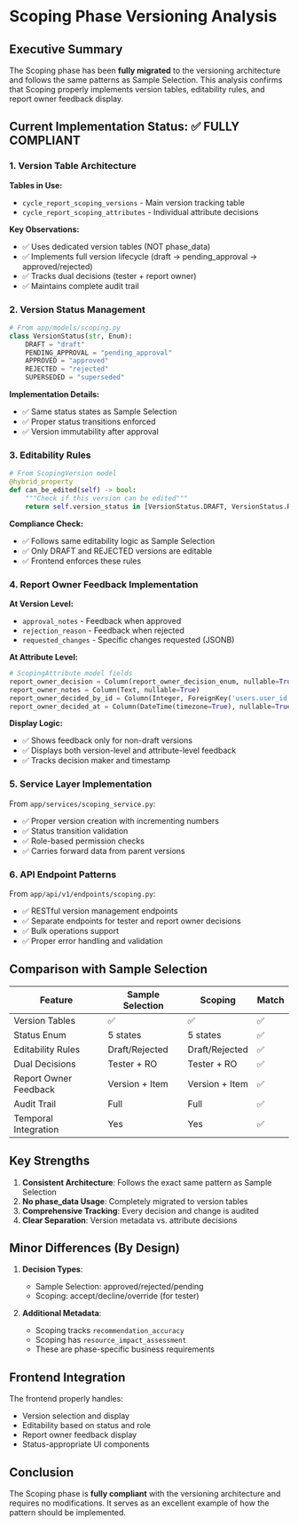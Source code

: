 # Scoping Phase Versioning Analysis

## Executive Summary

The Scoping phase has been **fully migrated** to the versioning architecture and follows the same patterns as Sample Selection. This analysis confirms that Scoping properly implements version tables, editability rules, and report owner feedback display.

## Current Implementation Status: ✅ FULLY COMPLIANT

### 1. Version Table Architecture

**Tables in Use:**
- `cycle_report_scoping_versions` - Main version tracking table
- `cycle_report_scoping_attributes` - Individual attribute decisions

**Key Observations:**
- ✅ Uses dedicated version tables (NOT phase_data)
- ✅ Implements full version lifecycle (draft → pending_approval → approved/rejected)
- ✅ Tracks dual decisions (tester + report owner)
- ✅ Maintains complete audit trail

### 2. Version Status Management

```python
# From app/models/scoping.py
class VersionStatus(str, Enum):
    DRAFT = "draft"
    PENDING_APPROVAL = "pending_approval"
    APPROVED = "approved"
    REJECTED = "rejected"
    SUPERSEDED = "superseded"
```

**Implementation Details:**
- ✅ Same status states as Sample Selection
- ✅ Proper status transitions enforced
- ✅ Version immutability after approval

### 3. Editability Rules

```python
# From ScopingVersion model
@hybrid_property
def can_be_edited(self) -> bool:
    """Check if this version can be edited"""
    return self.version_status in [VersionStatus.DRAFT, VersionStatus.REJECTED]
```

**Compliance Check:**
- ✅ Follows same editability logic as Sample Selection
- ✅ Only DRAFT and REJECTED versions are editable
- ✅ Frontend enforces these rules

### 4. Report Owner Feedback Implementation

**At Version Level:**
- `approval_notes` - Feedback when approved
- `rejection_reason` - Feedback when rejected
- `requested_changes` - Specific changes requested (JSONB)

**At Attribute Level:**
```python
# ScopingAttribute model fields
report_owner_decision = Column(report_owner_decision_enum, nullable=True)
report_owner_notes = Column(Text, nullable=True)
report_owner_decided_by_id = Column(Integer, ForeignKey('users.user_id'), nullable=True)
report_owner_decided_at = Column(DateTime(timezone=True), nullable=True)
```

**Display Logic:**
- ✅ Shows feedback only for non-draft versions
- ✅ Displays both version-level and attribute-level feedback
- ✅ Tracks decision maker and timestamp

### 5. Service Layer Implementation

From `app/services/scoping_service.py`:
- ✅ Proper version creation with incrementing numbers
- ✅ Status transition validation
- ✅ Role-based permission checks
- ✅ Carries forward data from parent versions

### 6. API Endpoint Patterns

From `app/api/v1/endpoints/scoping.py`:
- ✅ RESTful version management endpoints
- ✅ Separate endpoints for tester and report owner decisions
- ✅ Bulk operations support
- ✅ Proper error handling and validation

## Comparison with Sample Selection

| Feature | Sample Selection | Scoping | Match |
|---------|-----------------|---------|-------|
| Version Tables | ✅ | ✅ | ✅ |
| Status Enum | 5 states | 5 states | ✅ |
| Editability Rules | Draft/Rejected | Draft/Rejected | ✅ |
| Dual Decisions | Tester + RO | Tester + RO | ✅ |
| Report Owner Feedback | Version + Item | Version + Item | ✅ |
| Audit Trail | Full | Full | ✅ |
| Temporal Integration | Yes | Yes | ✅ |

## Key Strengths

1. **Consistent Architecture**: Follows the exact same pattern as Sample Selection
2. **No phase_data Usage**: Completely migrated to version tables
3. **Comprehensive Tracking**: Every decision and change is audited
4. **Clear Separation**: Version metadata vs. attribute decisions

## Minor Differences (By Design)

1. **Decision Types**: 
   - Sample Selection: approved/rejected/pending
   - Scoping: accept/decline/override (for tester)

2. **Additional Metadata**:
   - Scoping tracks `recommendation_accuracy`
   - Scoping has `resource_impact_assessment`
   - These are phase-specific business requirements

## Frontend Integration

The frontend properly handles:
- Version selection and display
- Editability based on status and role
- Report owner feedback display
- Status-appropriate UI components

## Conclusion

The Scoping phase is **fully compliant** with the versioning architecture and requires no modifications. It serves as an excellent example of how the pattern should be implemented.